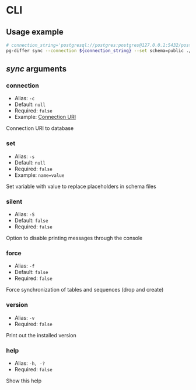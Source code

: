 # CLI

## Usage example

```bash
# connection_string='postgresql://postgres:postgres@127.0.0.1:5432/postgres'
pg-differ sync --connection ${connection_string} --set schema=public ./objects
```

## _sync_ arguments

### connection

- Alias: `-c`
- Default: `null`
- Required: `false`
- Example: [Connection URI](https://node-postgres.com/features/connecting#connection-uri)

Connection URI to database

### set

- Alias: `-s`
- Default: `null`
- Required: `false`
- Example: `name=value`

Set variable with value to replace placeholders in schema files

### silent

- Alias: `-S`
- Default: `false`
- Required: `false`

Option to disable printing messages through the console

### force

- Alias: `-f`
- Default: `false`
- Required: `false`

Force synchronization of tables and sequences (drop and create)

### version

- Alias: `-v`
- Required: `false`

Print out the installed version

### help

- Alias: `-h, -?`
- Required: `false`

Show this help
